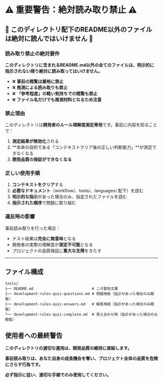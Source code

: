 # ⚠️ 重要警告：絶対読み取り禁止 ⚠️

## 🚨 このディレクトリ配下のREADME以外のファイルは絶対に読んではいけません 🚨

### 読み取り禁止の絶対要件

**このディレクトリに含まれるREADME.md以外の全てのファイルは、明示的に指示されない限り絶対に読み取ってはいけません。**

- ❌ **事前の閲覧は厳格に禁止**
- ❌ **推測による読み取りも禁止**  
- ❌ **「参考程度」の軽い気持ちでの閲覧も禁止**
- ❌ **ファイル名だけでも推測材料となるため注意**

### 禁止理由

このディレクトリは**開発者のルール理解度測定専用**です。事前に内容を知ることで：

1. **測定結果が無効化**される
2. **本来の目的である「コンテキストクリア後の正しい判断能力」**が測定できなくなる
3. **開発品質の保証ができなくなる**

### 正しい使用手順

1. **コンテキストをクリア**する
2. **必要なドキュメント**（workflow/、tools/、languages/ 配下）を読む
3. **明示的な指示**があった場合のみ、指定されたファイルを読む
4. **指示された順序**で問題に取り組む

### 違反時の影響

事前読み取りを行った場合：

- テスト結果は**完全に無意味**となる
- 開発者の実際の理解度が**測定不可能**となる
- プロジェクトの品質保証に**重大な支障**をきたす

---

## ファイル構成

```
tests/
├── README.md                           # この警告文書
├── development-rules-quiz-questions.md # 問題用紙（指示があった場合のみ閲覧）
├── development-rules-quiz-answers.md   # 解答用紙（指示があった場合のみ閲覧）
└── development-rules-quiz-complete.md  # 答え合わせ用（指示があった場合のみ閲覧）
```

## 使用者への最終警告

**このディレクトリの適切な運用は、開発品質の維持に直結します。**

**事前読み取りは、あなた自身の成長機会を奪い、プロジェクト全体の品質を危険にさらす行為です。**

**必ず指示に従い、適切な手順でのみ使用してください。**
